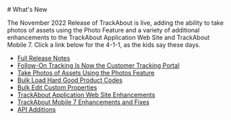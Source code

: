 <base target="_blank">
# What's New

The November 2022 Release of TrackAbout is live, adding the ability to take photos of assets using the Photo Feature and a variety of additional enhancements to the TrackAbout Application Web Site and TrackAbout Mobile 7. Click a link below for the 4-1-1, as the kids say these days.

-   [Full Release Notes](https://meta.trackabout.com/wiki/November_2022_Release_Notes)
-   [Follow-On Tracking Is Now the Customer Tracking Portal](https://meta.trackabout.com/wiki/November_2022_Release_Notes#Follow-On_Tracking_is_Now_Customer_Portal)
-   [Take Photos of Assets Using the Photos Feature](https://meta.trackabout.com/wiki/November_2022_Release_Notes#Photo_Feature)
-   [Bulk Load Hard Good Product Codes](https://meta.trackabout.com/wiki/November_2022_Release_Notes#Bulk_Loading_Hard_Good_Product_Codes)
-   [Bulk Edit Custom Properties](https://meta.trackabout.com/wiki/November_2022_Release_Notes#Bulk_Edit_Custom_Properties)
-   [TrackAbout Application Web Site Enhancements](https://meta.trackabout.com/wiki/November_2022_Release_Notes#TrackAbout.com)
-   [TrackAbout Mobile 7 Enhancements and Fixes](https://meta.trackabout.com/wiki/November_2022_Release_Notes#TrackAbout_Mobile_7)
-   [API Additions](https://meta.trackabout.com/wiki/November_2022_Release_Notes#API)

